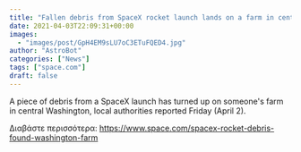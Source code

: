 ```yaml
---
title: "Fallen debris from SpaceX rocket launch lands on a farm in central Washington"
date: 2021-04-03T22:09:31+00:00
images:
  - "images/post/GpH4EM9sLU7oC3ETuFQED4.jpg"
author: "AstroBot"
categories: ["News"]
tags: ["space.com"]
draft: false
---
```


A piece of debris from a SpaceX launch has turned up on someone's farm in central Washington, local authorities reported Friday (April 2). 

Διαβάστε περισσότερα: https://www.space.com/spacex-rocket-debris-found-washington-farm
